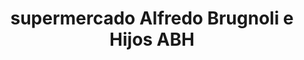 ---
title: "supermercado Alfredo Brugnoli e Hijos ABH"
url: /pampa-del-infierno/supermercado-alfredo-brugnoli-e-hijos-abh/
shop: supermercado
---